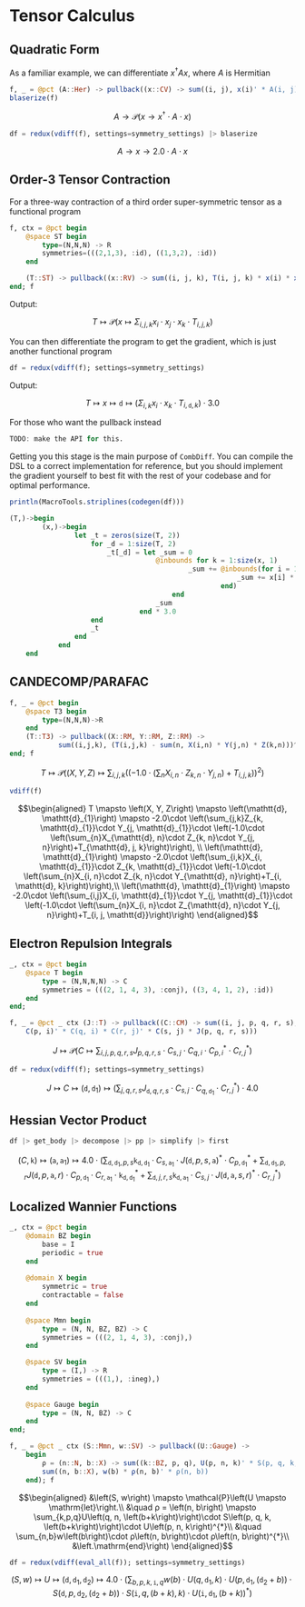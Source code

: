 # Tensor Calculus



## Quadratic Form

As a familiar example, we can differentiate $x^{\dagger} A x$, where $A$ is Hermitian

```julia
f, _ = @pct (A::Her) -> pullback((x::CV) -> sum((i, j), x(i)' * A(i, j) * x(j)))
blaserize(f)
```

```math
A \to \mathcal{P}\left(x \to x^{\dagger}\cdot A\cdot x\right)
```

```julia
df = redux(vdiff(f), settings=symmetry_settings) |> blaserize
```

```math
A \to x \to 2.0 \cdot A\cdot x
```


## Order-3 Tensor Contraction

For a three-way contraction of a third order super-symmetric tensor as a functional
program
```julia
f, ctx = @pct begin
    @space ST begin
        type=(N,N,N) -> R
        symmetries=(((2,1,3), :id), ((1,3,2), :id))
    end

    (T::ST) -> pullback((x::RV) -> sum((i, j, k), T(i, j, k) * x(i) * x(j) * x(k)))
end; f
```

Output:
```math
T \mapsto \mathcal{P}(x \mapsto \Sigma_{i,j,k}x_{i}\cdot x_{j}\cdot x_{k}\cdot T_{i, j, k})
```

You can then differentiate the program to get the gradient, which is just another functional program
```julia
df = redux(vdiff(f); settings=symmetry_settings)
```

Output:
```math
T \mapsto x \mapsto \mathtt{d} \mapsto (\Sigma_{i,k}x_{i}\cdot x_{k}\cdot T_{i, \mathtt{d}, k})\cdot 3.0
```

For those who want the pullback instead
```julia
TODO: make the API for this.
```

Getting you this stage is the main purpose of `CombDiff`. You can compile the DSL
to a correct implementation for reference, but you should implement the gradient yourself 
to best fit with the rest of your codebase and for optimal performance.
```julia
println(MacroTools.striplines(codegen(df)))
```

```julia
(T,)->begin
        (x,)->begin
                let _t = zeros(size(T, 2))
                    for _d = 1:size(T, 2)
                        _t[_d] = let _sum = 0
                                    @inbounds for k = 1:size(x, 1)
                                            _sum += @inbounds(for i = 1:size(x, 1)
                                                        _sum += x[i] * x[k] * T[i, _d, k]
                                                    end)
                                        end
                                    _sum
                                end * 3.0
                    end
                    _t
                end
            end
    end
```

## CANDECOMP/PARAFAC

```julia
f, _ = @pct begin
    @space T3 begin
        type=(N,N,N)->R
    end
    (T::T3) -> pullback((X::RM, Y::RM, Z::RM) -> 
            sum((i,j,k), (T(i,j,k) - sum(n, X(i,n) * Y(j,n) * Z(k,n)))^2))
end; f
```

```math
T \mapsto \mathcal{P}\left(\left(X, Y, Z\right) \mapsto \sum_{i,j,k}\left(\left(-1.0\cdot \left(\sum_{n}X_{i, n}\cdot Z_{k, n}\cdot Y_{j, n}\right)+T_{i, j, k}\right)\right)^{2}\right)
```

```julia
vdiff(f)
```

```math
\begin{aligned}
T \mapsto \left(X, Y, Z\right) \mapsto \left(\mathtt{d}, \mathtt{d}_{1}\right) \mapsto -2.0\cdot \left(\sum_{j,k}Z_{k, \mathtt{d}_{1}}\cdot Y_{j, \mathtt{d}_{1}}\cdot \left(-1.0\cdot \left(\sum_{n}X_{\mathtt{d}, n}\cdot Z_{k, n}\cdot Y_{j, n}\right)+T_{\mathtt{d}, j, k}\right)\right), \\
\left(\mathtt{d}, \mathtt{d}_{1}\right) \mapsto -2.0\cdot \left(\sum_{i,k}X_{i, \mathtt{d}_{1}}\cdot Z_{k, \mathtt{d}_{1}}\cdot \left(-1.0\cdot \left(\sum_{n}X_{i, n}\cdot Z_{k, n}\cdot Y_{\mathtt{d}, n}\right)+T_{i, \mathtt{d}, k}\right)\right),\\
\left(\mathtt{d}, \mathtt{d}_{1}\right) \mapsto -2.0\cdot \left(\sum_{i,j}X_{i, \mathtt{d}_{1}}\cdot Y_{j, \mathtt{d}_{1}}\cdot \left(-1.0\cdot \left(\sum_{n}X_{i, n}\cdot Z_{\mathtt{d}, n}\cdot Y_{j, n}\right)+T_{i, j, \mathtt{d}}\right)\right)
\end{aligned}
```

## Electron Repulsion Integrals

```julia
_, ctx = @pct begin    
    @space T begin
        type = (N,N,N,N) -> C
        symmetries = (((2, 1, 4, 3), :conj), ((3, 4, 1, 2), :id))
    end
end;
```

```julia
f, _ = @pct _ ctx (J::T) -> pullback((C::CM) -> sum((i, j, p, q, r, s),
    C(p, i)' * C(q, i) * C(r, j)' * C(s, j) * J(p, q, r, s)))
```

```math
J \mapsto \mathcal{P}\left(C \mapsto \sum_{i,j,p,q,r,s}J_{p, q, r, s}\cdot C_{s, j}\cdot C_{q, i}\cdot C_{p, i}^{*}\cdot C_{r, j}^{*}\right)
```

```julia
df = redux(vdiff(f); settings=symmetry_settings)
```

```math
J \mapsto C \mapsto \left(\mathtt{d}, \mathtt{d}_{1}\right) \mapsto \left(\sum_{j,q,r,s}J_{\mathtt{d}, q, r, s}\cdot C_{s, j}\cdot C_{q, \mathtt{d}_{1}}\cdot C_{r, j}^{*}\right)\cdot 4.0
```

## Hessian Vector Product

```julia
df |> get_body |> decompose |> pp |> simplify |> first 
```

```math
\left(C, \mathtt{k}\right) \mapsto \left(\mathtt{a}, \mathtt{a}_{1}\right) \mapsto 4.0\cdot \left(\sum_{\mathtt{d},\mathtt{d}_{1},p,s}\mathtt{k}_{\mathtt{d}, \mathtt{d}_{1}}\cdot C_{s, \mathtt{a}_{1}}\cdot J\left(\mathtt{d}, p, s, \mathtt{a}\right)^{*}\cdot C_{p, \mathtt{d}_{1}}^{*}+\sum_{\mathtt{d},\mathtt{d}_{1},p,r}J\left(\mathtt{d}, p, \mathtt{a}, r\right)\cdot C_{p, \mathtt{d}_{1}}\cdot C_{r, \mathtt{a}_{1}}\cdot \mathtt{k}_{\mathtt{d}, \mathtt{d}_{1}}^{*}+\sum_{\mathtt{d},j,r,s}\mathtt{k}_{\mathtt{d}, \mathtt{a}_{1}}\cdot C_{s, j}\cdot J\left(\mathtt{d}, \mathtt{a}, s, r\right)^{*}\cdot C_{r, j}^{*}\right)
```

## Localized Wannier Functions

```julia
_, ctx = @pct begin
    @domain BZ begin
        base = I
        periodic = true
    end
    
    @domain X begin
        symmetric = true
        contractable = false
    end
    
    @space Mmn begin
        type = (N, N, BZ, BZ) -> C
        symmetries = (((2, 1, 4, 3), :conj),)
    end

    @space SV begin
        type = (I,) -> R
        symmetries = (((1,), :ineg),)
    end
    
    @space Gauge begin
        type = (N, N, BZ) -> C
    end
end;
```

```julia
f, _ = @pct _ ctx (S::Mmn, w::SV) -> pullback((U::Gauge) -> 
    begin
        ρ = (n::N, b::X) -> sum((k::BZ, p, q), U(p, n, k)' * S(p, q, k, k + b) * U(q, n, k + b))
        sum((n, b::X), w(b) * ρ(n, b)' * ρ(n, b))
    end); f
```

```math
\begin{aligned}
&\left(S, w\right) \mapsto \mathcal{P}\left(U \mapsto \mathrm{let}\right.\\
&\quad ρ = \left(n, b\right) \mapsto \sum_{k,p,q}U\left(q, n, \left(b+k\right)\right)\cdot S\left(p, q, k, \left(b+k\right)\right)\cdot U\left(p, n, k\right)^{*}\\
&\quad \sum_{n,b}w\left(b\right)\cdot ρ\left(n, b\right)\cdot ρ\left(n, b\right)^{*}\\
&\left.\mathrm{end}\right)
\end{aligned}
```

```julia
df = redux(vdiff(eval_all(f)); settings=symmetry_settings)
```


```math
\left(S, w\right) \mapsto U \mapsto \left(\mathtt{d}, \mathtt{d}_{1}, \mathtt{d}_{2}\right) \mapsto 4.0\cdot \left(\sum_{b,p,k,\mathtt{i},q}w\left(b\right)\cdot U\left(q, \mathtt{d}_{1}, k\right)\cdot U\left(p, \mathtt{d}_{1}, \left(\mathtt{d}_{2}+b\right)\right)\cdot S\left(\mathtt{d}, p, \mathtt{d}_{2}, \left(\mathtt{d}_{2}+b\right)\right)\cdot S\left(\mathtt{i}, q, \left(b+k\right), k\right)\cdot U\left(\mathtt{i}, \mathtt{d}_{1}, \left(b+k\right)\right)^{*}\right)
```
